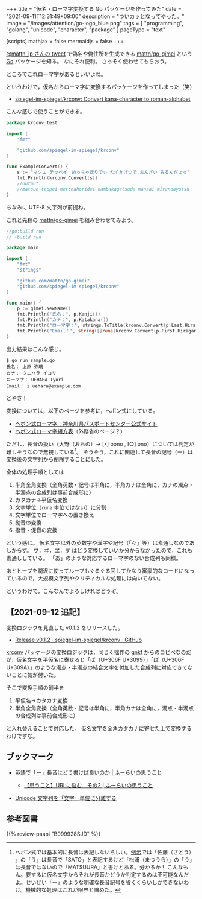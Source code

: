 +++
title = "仮名・ローマ字変換する Go パッケージを作ってみた"
date =  "2021-09-11T12:31:49+09:00"
description = "ついカッとなってやった。"
image = "/images/attention/go-logo_blue.png"
tags = [ "programming", "golang", "unicode", "character", "package" ]
pageType = "text"

[scripts]
  mathjax = false
  mermaidjs = false
+++

[@mattn_jp さんの tweet](https://twitter.com/mattn_jp/status/1436388661231177730) で偽名や偽住所を生成できる [mattn/go-gimei][go-gimei] という [Go] パッケージを知る。
なにそれ便利。
さっそく使わせてもらおう。

ところでこれローマ字があるといいよね。

というわけで，仮名からローマ字に変換するパッケージを作ってしまった（笑）

- [spiegel-im-spiegel/krconv: Convert kana-character to roman-alphabet][krconv]

こんな感じで使うことができる。

```go
package krconv_test

import (
	"fmt"

	"github.com/spiegel-im-spiegel/krconv"
)

func ExampleConvert() {
	s := "マツエ テッペイ　めっちゃほりでぃ ﾅﾝﾊﾞかげつで まんざい みるんだょっ"
	fmt.Println(krconv.Convert(s))
	//Output:
	//matsue teppei metchahoridei nambakagetsude manzai mirundayotsu
}
```

ちなみに UTF-8 文字列が前提ね。

これと先程の [mattn/go-gimei][go-gimei] を組み合わせてみよう。

```go
//go:build run
// +build run

package main

import (
	"fmt"
	"strings"

	"github.com/mattn/go-gimei"
	"github.com/spiegel-im-spiegel/krconv"
)

func main() {
	p := gimei.NewName()
	fmt.Println("氏名：", p.Kanji())
	fmt.Println("カナ：", p.Katakana())
	fmt.Println("ローマ字：", strings.ToTitle(krconv.Convert(p.Last.Hiragana())), strings.Title(krconv.Convert(p.First.Hiragana())))
	fmt.Println("Email：", string([]rune(krconv.Convert(p.First.Hiragana()))[0:1])+"."+krconv.Convert(p.Last.Hiragana())+"@example.com")
}
```

出力結果はこんな感じ。

```text
$ go run sample.go 
氏名： 上原 弥璃
カナ： ウエハラ イヨリ
ローマ字： UEHARA Iyori
Email： i.uehara@example.com
```

どやさ！

変換については，以下のページを参考に，ヘボン式にしている。

- [ヘボン式ローマ字｜神奈川県パスポートセンター公式サイト](http://www.pref.kanagawa.jp/osirase/02/2315/hepburn.html)
- [ヘボン式ローマ字綴方表](https://www.ezairyu.mofa.go.jp/passport/hebon.html)（外務省のページ？）

ただし，長音の扱い（大野（おおの）→ [☓] oono , [○] ono）については判定が難しそうなので無視している[^lv1]。
そうそう，これに関連して長音の記号（ー）は変換後の文字列から削除することにした。

[^lv1]: ヘボン式では基本的に長音は表記しないらしい。[例示](http://www.pref.kanagawa.jp/osirase/02/2315/hepburn.html "ヘボン式ローマ字｜神奈川県パスポートセンター公式サイト")では「佐藤（さとう） 」の「う」は長音で「SATO」と表記するけど「松浦（まつうら）」の「う」は長音ではないので「MATSUURA」と書けとある。分かるか！ こんなもん。要するに仮名文字からそれが長音かどうか判定するのは不可能なんだよ。せいぜい「ー」のような明確な長音記号を省くくらいしかできないわけ。機械的な処理はこれが限界と諦めた。

全体の処理手順としては

1. 半角全角変換（全角英数・記号は半角に，半角カナは全角に，カナの濁点・半濁点の合成列は事前合成形に）
2. カタカナ→平仮名変換
3. 文字単位（`rune` 単位ではない）に分割
4. 文字単位でローマ字への置き換え
5. 拗音の変換
6. 撥音・促音の変換

という感じ。
仮名文字以外の英数字や漢字や記号（「々」等）は素通しなのであしからず。
ヷ，ヸ，ヹ，ヺ はどう変換していいか分からなかったので，これも素通ししている。
「あ&#x3099;」のような対応するローマ字のない合成列も同様。

あとヒープを潤沢に使ってループもぐるぐる回してかなり富豪的なコードになっているので，大規模文字列やクリティカルな処理には向いてない。

というわけで，こんなんでよろしければどうぞ。

## 【2021-09-12 追記】

変換ロジックを見直した v0.1.2 をリリースした。

- [Release v0.1.2 · spiegel-im-spiegel/krconv · GitHub](https://github.com/spiegel-im-spiegel/krconv/releases/tag/v0.1.2)

[krconv] パッケージの変換ロジックは，同じく拙作の [gnkf] からのコピペなのだが，仮名文字を平仮名に寄せると「は&#x3099;（U+306F U+3099）」「は&#x309a;（U+306F U+309A）」のような濁点・半濁点の結合文字を付加した合成列に対応できてないことに気が付いた。

そこで変換手順の前半を

1. 平仮名→カタカナ変換
2. 半角全角変換（全角英数・記号は半角に，半角カナは全角に，濁点・半濁点の合成列は事前合成形に）

と入れ替えることで対応した。
仮名文字を全角カタカナに寄せた上で変換するわけですな。

## ブックマーク

- [英語で「ー」長音はどう書けば良いのか  |  ふーらいの思うこと](https://fukoto.com/english-kuso1/)
  - [【思うこと】URLに悩む　その2  |  ふーらいの思うこと](https://fukoto.com/english-kuso2/)

- [Unicode 文字列を「文字」単位に分離する](https://zenn.dev/spiegel/articles/20210408-unicode-characters)

[Go]: https://golang.org/ "The Go Programming Language"
[go-gimei]: https://github.com/mattn/go-gimei "mattn/go-gimei"
[krconv]: https://github.com/spiegel-im-spiegel/krconv "spiegel-im-spiegel/krconv: Convert kana-character to roman-alphabet"
[gnkf]: https://github.com/spiegel-im-spiegel/gnkf "spiegel-im-spiegel/gnkf: Network Kanji Filter by Golang"

## 参考図書

{{% review-paapi "B099928SJD" %}} <!-- プログラミング言語Go -->
